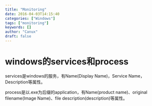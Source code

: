 ```yaml
---
title: "Monitoring"
date: 2016-04-03T14:15:40
categories: ["Windows"]
tags: ["monitoring"]
keywords: []
author: "Canux"
draft: false
---
```


# windows的services和process

services是windows的服务，有Name(Display Name)，Service Name，Description等属性。

process是以.exe为后缀的application，有Name(product name)、original filename(Image Name)、file description(description)等属性。

